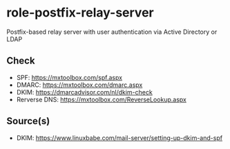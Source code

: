 # role-postfix-relay-server
Postfix-based relay server with user authentication via Active Directory or LDAP

## Check

- SPF: https://mxtoolbox.com/spf.aspx
- DMARC: https://mxtoolbox.com/dmarc.aspx
- DKIM: https://dmarcadvisor.com/nl/dkim-check
- Rerverse DNS: https://mxtoolbox.com/ReverseLookup.aspx

## Source(s)

- DKIM: https://www.linuxbabe.com/mail-server/setting-up-dkim-and-spf
